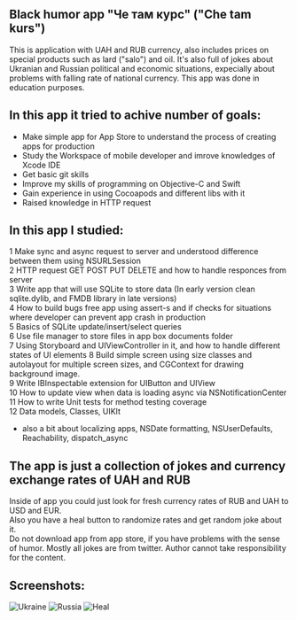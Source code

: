 ## Black humor app "Че там курс" ("Che tam kurs")   
This is application with UAH and RUB currency, also includes prices on special products such as lard ("salo") and oil. It's also full of jokes about Ukranian and Russian political and economic situations, expecially about problems with falling rate of national currency. This app was done in education purposes.

## In this app it tried to achive number of goals:  
*  Make simple app for App Store to understand the process of creating apps for production  
*  Study the Workspace of mobile developer and imrove knowledges of Xcode IDE  
*  Get basic git skills  
*  Improve my skills of programming on Objective-C and Swift  
*  Gain experience in using Cocoapods and different libs with it  
*  Raised knowledge in HTTP request
   
## In this app I studied:  
1  Make sync and async request to server and understood difference between them using NSURLSession  
2  HTTP request GET POST PUT DELETE and how to handle responces from server  
3  Write app that will use SQLite to store data (In early version clean sqlite.dylib, and FMDB library in late versions)  
4  How to build bugs free app using assert-s and if checks for situations where developer can prevent app crash in production  
5  Basics of SQLite update/insert/select queries  
6  Use file manager to store files in app box documents folder  
7  Using Storyboard and UIViewController in it, and how to handle different states of UI elements 
8  Build simple screen using size classes and autolayout for multiple screen sizes, and CGContext for drawing background image.  
9  Write IBInspectable extension for UIButton and UIView  
10  How to update view when data is loading async via NSNotificationCenter  
11  How to write Unit tests for method testing coverage  
12  Data models, Classes, UIKIt  
* also a bit about localizing apps, NSDate formatting, NSUserDefaults, Reachability, dispatch_async  

## The app is just a collection of jokes and currency exchange rates of UAH and RUB
Inside of app you could just look for fresh currency rates of RUB and UAH to USD and EUR.  
Also you have a heal button to randomize rates and get random joke about it.  
Do not download app from app store, if you have problems with the sense of humor. 
Mostly all jokes are from twitter. Author cannot take responsibility for the content.  

## Screenshots:
![Ukraine](http://i.imgur.com/wtHcsf3.png) ![Russia](http://i.imgur.com/0xrvpCS.png) ![Heal](http://i.imgur.com/52bFFqJ.png)
